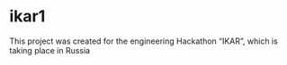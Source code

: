 # ikar1
This project was created for the engineering Hackathon “IKAR”, which is taking place in Russia
